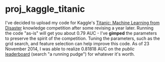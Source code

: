 proj_kaggle_titanic
===================

I've decided to upload my code for Kaggle's [Titanic: Machine Learning from Disaster](https://www.kaggle.com/c/titanic-gettingStarted)  knowledge competition after some revising a year later. Running the code "as-is" will get you about 0.79 AUC - I've **gimped** the parameters to preserve the spirit of the competition. Tuning the parameters, such as the grid search, and feature selection can help improve this code. As of 23 November 2014, I was able to realize 0.81818 AUC on the *public* [leaderboard](https://www.kaggle.com/c/titanic-gettingStarted/leaderboard) (search "a running pudge") for whatever it's worth.
